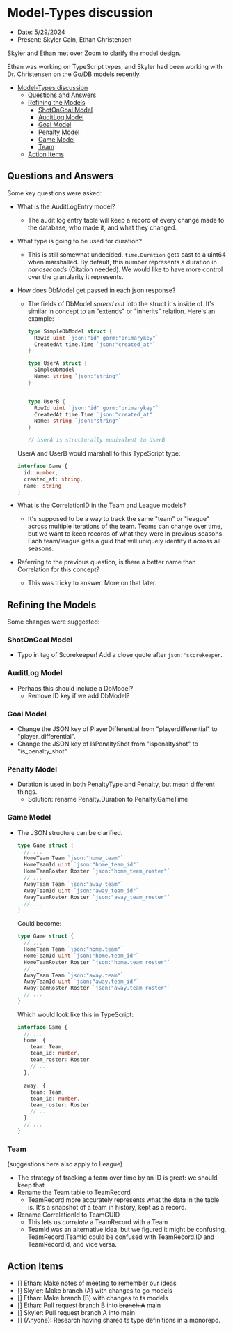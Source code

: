 # Model-Types discussion

- Date: 5/29/2024
- Present: Skyler Cain, Ethan Christensen

Skyler and Ethan met over Zoom to clarify the model design.

Ethan was working on TypeScript types, and Skyler had been working with Dr. Christensen on the Go/DB models recently.

- [Model-Types discussion](#model-types-discussion)
  - [Questions and Answers](#questions-and-answers)
  - [Refining the Models](#refining-the-models)
    - [ShotOnGoal Model](#shotongoal-model)
    - [AuditLog Model](#auditlog-model)
    - [Goal Model](#goal-model)
    - [Penalty Model](#penalty-model)
    - [Game Model](#game-model)
    - [Team](#team)
  - [Action Items](#action-items)

## Questions and Answers

Some key questions were asked:

- What is the AuditLogEntry model?
  - The audit log entry table will keep a record of every change made to the database, who made it, and what they changed.

- What type is going to be used for duration?
  - This is still somewhat undecided. `time.Duration` gets cast to a uint64 when marshalled. By default, this number represents a duration in *nanoseconds* (Citation needed). We would like to have more control over the granularity it represents.

- How does DbModel get passed in each json response?
  - The fields of DbModel *spread out* into the struct it's inside of. It's similar in concept to an "extends" or "inherits" relation. Here's an example:

    ```go
    type SimpleDbModel struct {
      RowId uint `json:"id" gorm:"primarykey"`
      CreatedAt time.Time `json:"created_at"`
    }
    
    type UserA struct {
      SimpleDbModel
      Name: string `json:"string"`
    }
    
    
    type UserB {
      RowId uint `json:"id" gorm:"primarykey"`
      CreatedAt time.Time `json:"created_at"`
      Name: string `json:"string"`
    }
    
    // UserA is structurally equivalent to UserB
    ```

  UserA and UserB would marshall to this TypeScript type:

    ```ts
    interface Game {
      id: number,
      created_at: string,
      name: string
    }
    ```

- What is the CorrelationID in the Team and League models?
  - It's supposed to be a way to track the same "team" or "league" across multiple iterations of the team. Teams can change over time, but we want to keep records of what they were in previous seasons. Each team/league gets a guid that will uniquely identify it across all seasons.

- Referring to the previous question, is there a better name than Correlation for this concept?
  - This was tricky to answer. More on that later.

## Refining the Models

Some changes were suggested:

### ShotOnGoal Model

- Typo in tag of Scorekeeper! Add a close quote after `json:"scorekeeper`.

### AuditLog Model

- Perhaps this should include a DbModel?
  - Remove ID key if we add DbModel?

### Goal Model

- Change the JSON key of PlayerDifferential from "playerdifferential" to "player_differential".
- Change the JSON key of IsPenaltyShot from "ispenaltyshot" to "is_penalty_shot"

### Penalty Model

- Duration is used in both PenaltyType and Penalty, but mean different things.
  - Solution: rename Penalty.Duration to Penalty.GameTime

### Game Model

- The JSON structure can be clarified.
  
  ```go
  type Game struct {
    // ...
    HomeTeam Team `json:"home_team"`
    HomeTeamId uint `json:"home_team_id"`
    HomeTeamRoster Roster `json:"home_team_roster"`
    // ...
    AwayTeam Team `json:"away_team"`
    AwayTeamId uint `json:"away_team_id"`
    AwayTeamRoster Roster `json:"away_team_roster"`
    // ...
  }
  ```
  
  Could become:
  
  ```go
  type Game struct {
    // ...
    HomeTeam Team `json:"home.team"`
    HomeTeamId uint `json:"home.team_id"`
    HomeTeamRoster Roster `json:"home.team_roster"`
    // ...
    AwayTeam Team `json:"away.team"`
    AwayTeamId uint `json:"away.team_id"`
    AwayTeamRoster Roster `json:"away.team_roster"`
    // ...
  }
  ```
  
  Which would look like this in TypeScript:
  
  ```ts
  interface Game {
    // ...
    home: {
      team: Team,
      team_id: number,
      team_roster: Roster
      // ...
    },
    
    away: {
      team: Team,
      team_id: number,
      team_roster: Roster
      // ...
    }
    // ...
  }

### Team

(suggestions here also apply to League)

- The strategy of tracking a team over time by an ID is great: we should keep that.
- Rename the Team table to TeamRecord
  - TeamRecord more accurately represents what the data in the table is. It's a snapshot of a team in history, kept as a record.
- Rename CorrelationId to TeamGUID
  - This lets us *correlate* a TeamRecord with a Team
  - TeamId was an alternative idea, but we figured it might be confusing. TeamRecord.TeamId could be confused with TeamRecord.ID and TeamRecordId, and vice versa.

## Action Items

- [] Ethan: Make notes of meeting to remember our ideas
- [] Skyler: Make branch (A) with changes to go models
- [] Ethan: Make branch (B) with changes to ts models
- [] Ethan: Pull request branch B into ~~branch A~~ main
- [] Skyler: Pull request branch A into main
- [] (Anyone): Research having shared ts type definitions in a monorepo.

